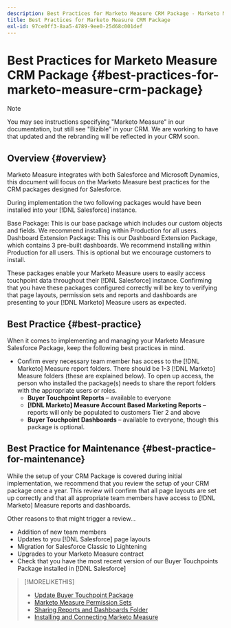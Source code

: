 ```yaml
---
description: Best Practices for Marketo Measure CRM Package - Marketo Measure - Product Documentation
title: Best Practices for Marketo Measure CRM Package
exl-id: 97ce0ff3-8aa5-4789-9ee0-25d68c001def
---
```

# Best Practices for Marketo Measure CRM Package {#best-practices-for-marketo-measure-crm-package}

>[!NOTE]
>
>You may see instructions specifying "Marketo Measure" in our documentation, but still see "Bizible" in your CRM. We are working to have that updated and the rebranding will be reflected in your CRM soon.

## Overview {#overview}

Marketo Measure integrates with both Salesforce and Microsoft Dynamics, this document will focus on the Marketo Measure best practices for the CRM packages designed for Salesforce.

During implementation the two following packages would have been installed into your [!DNL Salesforce] instance.

Base Package: This is our base package which includes our custom objects and fields. We recommend installing within Production for all users.
Dashboard Extension Package: This is our Dashboard Extension Package, which contains 3 pre-built dashboards. We recommend installing within Production for all users. This is optional but we encourage customers to install.

These packages enable your Marketo Measure users to easily access touchpoint data throughout their [!DNL Salesforce] instance. Confirming that you have these packages configured correctly will be key to verifying that page layouts, permission sets and reports and dashboards are presenting to your [!DNL Marketo] Measure users as expected.

## Best Practice {#best-practice}

When it comes to implementing and managing your Marketo Measure Salesforce Package, keep the following best practices in mind.

* Confirm every necessary team member has access to the [!DNL Marketo] Measure report folders. There should be 1-3 [!DNL Marketo] Measure folders (these are explained below). To open up access, the person who installed the package(s) needs to share the report folders with the appropriate users or roles.
   * **Buyer Touchpoint Reports** – available to everyone
   * **[!DNL Marketo] Measure Account Based Marketing Reports** – reports will only be populated to customers Tier 2 and above
   * **Buyer Touchpoint Dashboards** – available to everyone, though this package is optional.

## Best Practice for Maintenance {#best-practice-for-maintenance}

While the setup of your CRM Package is covered during initial implementation, we recommend that you review the setup of your CRM package once a year. This review will confirm that all page layouts are set up correctly and that all appropriate team members have access to [!DNL Marketo] Measure reports and dashboards.

Other reasons to that might trigger a review...

* Addition of new team members
* Updates to you [!DNL Salesforce] page layouts
* Migration for Salesforce Classic to Lightening
* Upgrades to your Marketo Measure contract
* Check that you have the most recent version of our Buyer Touchpoints Package installed in [!DNL Salesforce]

>[!MORELIKETHIS]
>
>* [Update Buyer Touchpoint Package](/help/configuration-and-setup/marketo-measure-and-salesforce/marketo-measure-salesforce-package-installation-and-set-up.md)
>* [Marketo Measure Permission Sets](/help/configuration-and-setup/marketo-measure-and-salesforce/marketo-measure-permission-sets.md)
>* [Sharing Reports and Dashboards Folder](https://help.salesforce.com/articleView?id=analytics_share_folder.htm&type=0)
>* [Installing and Connecting Marketo Measure](/help/configuration-and-setup/marketo-measure-and-salesforce/install-and-connect.md)

